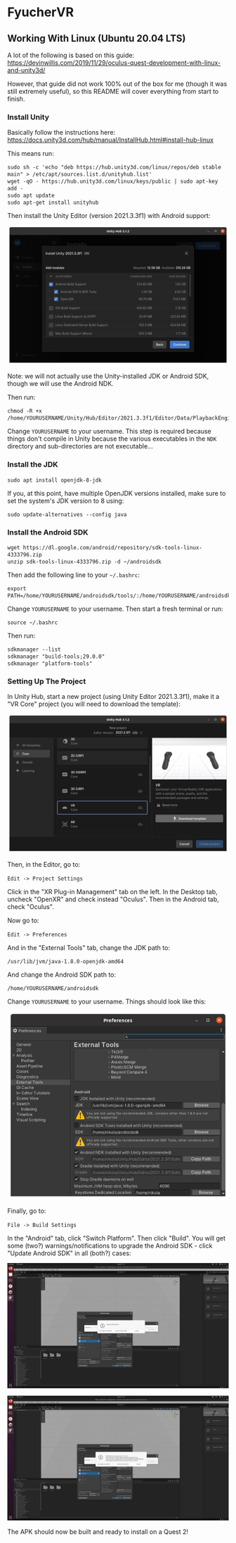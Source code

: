 # FyucherVR

## Working With Linux (Ubuntu 20.04 LTS)

A lot of the following is based on this guide: https://devinwillis.com/2019/11/29/oculus-quest-development-with-linux-and-unity3d/

However, that guide did not work 100% out of the box for me (though it was still extremely useful),
so this README will cover everything from start to finish.

### Install Unity

Basically follow the instructions here: https://docs.unity3d.com/hub/manual/InstallHub.html#install-hub-linux

This means run:

```
sudo sh -c 'echo "deb https://hub.unity3d.com/linux/repos/deb stable main" > /etc/apt/sources.list.d/unityhub.list'
wget -qO - https://hub.unity3d.com/linux/keys/public | sudo apt-key add -
sudo apt update
sudo apt-get install unityhub
```

Then install the Unity Editor (version 2021.3.3f1) with Android support:

![Install the Unity Editor with Android support.](./README_assets/install_unity.png)

Note: we will not actually use the Unity-installed JDK or Android SDK, though we will use the Android NDK.

Then run:

```
chmod -R +x /home/YOURUSERNAME/Unity/Hub/Editor/2021.3.3f1/Editor/Data/PlaybackEngines/AndroidPlayer/NDK
```

Change `YOURUSERNAME` to your username. This step is required because things don't compile in Unity
because the various executables in the `NDK` directory and sub-directories are not executable...

### Install the JDK

```
sudo apt install openjdk-8-jdk
```

If you, at this point, have multiple OpenJDK versions installed, make sure to set the system's JDK version
to 8 using:

```
sudo update-alternatives --config java
```

### Install the Android SDK

```
wget https://dl.google.com/android/repository/sdk-tools-linux-4333796.zip
unzip sdk-tools-linux-4333796.zip -d ~/androidsdk
```

Then add the following line to your `~/.bashrc`:

```
export PATH=/home/YOURUSERNAME/androidsdk/tools/:/home/YOURUSERNAME/androidsdk/tools/bin:$PATH
```

Change `YOURUSERNAME` to your username. Then start a fresh terminal or run:

```
source ~/.bashrc
```

Then run:

```
sdkmanager --list
sdkmanager "build-tools;29.0.0"
sdkmanager "platform-tools"
```

### Setting Up The Project

In Unity Hub, start a new project (using Unity Editor 2021.3.3f1),
make it a "VR Core" project (you will need to download the template):

![Start a new Unity project.](./README_assets/start_new_unity_project.png)

Then, in the Editor, go to:

`Edit -> Project Settings`

Click in the "XR Plug-in Management" tab on the left. In the Desktop tab,
uncheck "OpenXR" and check instead "Oculus". Then in the Android tab, check "Oculus".

Now go to:

`Edit -> Preferences`

And in the "External Tools" tab, change the JDK path to:

```
/usr/lib/jvm/java-1.8.0-openjdk-amd64
```

And change the Android SDK path to:

```
/home/YOURUSERNAME/androidsdk
```

Change `YOURUSERNAME` to your username. Things should look like this:

![Set the JDK and Android SDK paths.](./README_assets/set_jdk_and_android_sdk_paths.png)

Finally, go to:

`File -> Build Settings`

In the "Android" tab, click "Switch Platform". Then click "Build".
You will get some (two?) warnings/notifications to upgrade the Android SDK - click "Update Android SDK" in all (both?) cases:

![Update Android SDK 1.](./README_assets/update_android_sdk_1.png)

![Update Android SDK 2.](./README_assets/update_android_sdk_2.png)

The APK should now be built and ready to install on a Quest 2!
